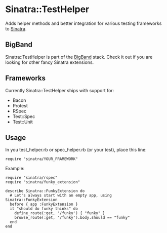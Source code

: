 Sinatra::TestHelper
===================

Adds helper methods and better integration for various testing frameworks to [Sinatra](http://sinatrarb.com).

BigBand
-------

Sinatra::TestHelper is part of the [BigBand](http://github.com/rkh/big_band) stack.
Check it out if you are looking for other fancy Sinatra extensions.

Frameworks
----------

Currently Sinatra::TestHelper ships with support for:

* Bacon
* Protest
* RSpec
* Test::Spec
* Test::Unit

Usage
-----

In you test\_helper.rb or spec\_helper.rb (or your test), place this line:

    require "sinatra/YOUR_FRAMEWORK"

Example:

    require "sinatra/rspec"
    require "sinatra/funky_extension"
    
    describe Sinatra::FunkyExtension do
      # Let's always start with an empty app, using Sinatra::FunkyExtension
      before { app :FunkyExtension }
      it "should do funky thinks" do
        define_route(:get, '/funky') { "funky" }
        browse_route(:get, '/funky').body.should == "funky"
      end
    end
